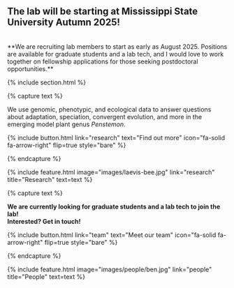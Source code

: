 ---
---

[//]: # (Research page)

## The lab will be starting at Mississippi State University Autumn 2025!
<br>
**We are recruiting lab members to start as early as August 2025. Positions are available for graduate students and a lab tech, and I would love to work together on fellowship applications for those seeking postdoctoral opportunities.**

{% include section.html %}

{% capture text %}

We use genomic, phenotypic, and ecological data to answer questions about adaptation, speciation, convergent evolution, and more in the emerging model plant genus *Penstemon*.

{%
  include button.html
  link="research"
  text="Find out more"
  icon="fa-solid fa-arrow-right"
  flip=true
  style="bare"
%}

{% endcapture %}

{%
  include feature.html
  image="images/laevis-bee.jpg"
  link="research"
  title="Research"
  text=text
%}


[//]: # (People page)
{% capture text %}

**We are currently looking for graduate students and a lab tech to join the lab!**
<br>
**Interested? Get in touch!**


{%
  include button.html
  link="team"
  text="Meet our team"
  icon="fa-solid fa-arrow-right"
  flip=true
  style="bare"
%}

{% endcapture %}

{%
  include feature.html
  image="images/people/ben.jpg"
  link="people"
  title="People"
  text=text
%}

